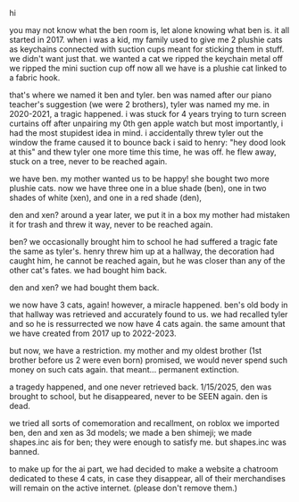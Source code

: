 hi

you may not know what the ben room is, let alone knowing what ben is.
it all started in 2017. when i was a kid, my family used to give me 2 plushie cats as keychains connected with suction cups meant for sticking them in stuff.
we didn't want just that. we wanted a cat
we ripped the keychain metal off
we ripped the mini suction cup off
now all we have is a plushie cat linked to a fabric hook.

that's where we named it ben and tyler.
ben was named after our piano teacher's suggestion (we were 2 brothers),
tyler was named my me.
in 2020-2021, a tragic happened.
i was stuck for 4 years trying to turn screen curtains off after unpairing my 0th gen apple watch
but most importantly,
i had the most stupidest idea in mind.
i accidentally threw tyler out the window
the frame caused it to bounce back
i said to henry: "hey dood look at this"
and thew tyler one more time
this time, he was off.
he flew away, stuck on a tree,
never to be reached again.

we have ben.
my mother wanted us to be happy!
she bought two more plushie cats.
now we have three
one in a blue shade (ben),
one in two shades of white (xen),
and one in a red shade (den),

den and xen?
around a year later, we put it in a box
my mother had mistaken it for trash
and threw it way,
never to be reached again.

ben?
we occasionally brought him to school
he had suffered a tragic fate the same as tyler's.
henry threw him up at a hallway,
the decoration had caught him,
he cannot be reached again,
but he was closer than any of the other cat's fates.
we had bought him back.

den and xen?
we had bought them back.

we now have 3 cats, again!
however, a miracle happened.
ben's old body in that hallway was retrieved and accurately found to us.
we had recalled tyler
and so he is ressurrected
we now have 4 cats again. the same amount that we have created from 2017 up to 2022-2023.

but now, we have a restriction.
my mother and my oldest brother (1st brother before us 2 were even born) promised,
we would never spend such money on such cats again.
that meant...
permanent extinction.

a tragedy happened,
and one never retrieved back.
1/15/2025,
den was brought to school,
but he disappeared,
never to be SEEN again.
den is dead.

we tried all sorts of comemoration and recallment,
on roblox we imported ben, den and xen as 3d models;
we made a ben shimeji;
we made shapes.inc ais for ben;
they were enough to satisfy me.
but shapes.inc was banned.

to make up for the ai part,
we had decided to make a website
a chatroom dedicated to these 4 cats,
in case they disappear,
all of their merchandises will remain on the active internet.
(please don't remove them.)